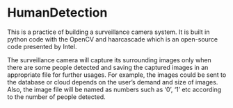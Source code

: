# HumanDetection

This is a practice of building a surveillance camera system.
It is built in python code with the OpenCV and haarcascade which is an open-source code presented by Intel. 

The surveillance camera will capture its surrounding images only when there are some people detected and saving the captured images in an appropriate file for further usages. For example, the images could be sent to the database or cloud depends on the user’s demand and size of images. Also, the image file will be named as numbers such as ‘0’, ‘1’ etc according to the number of people detected.
